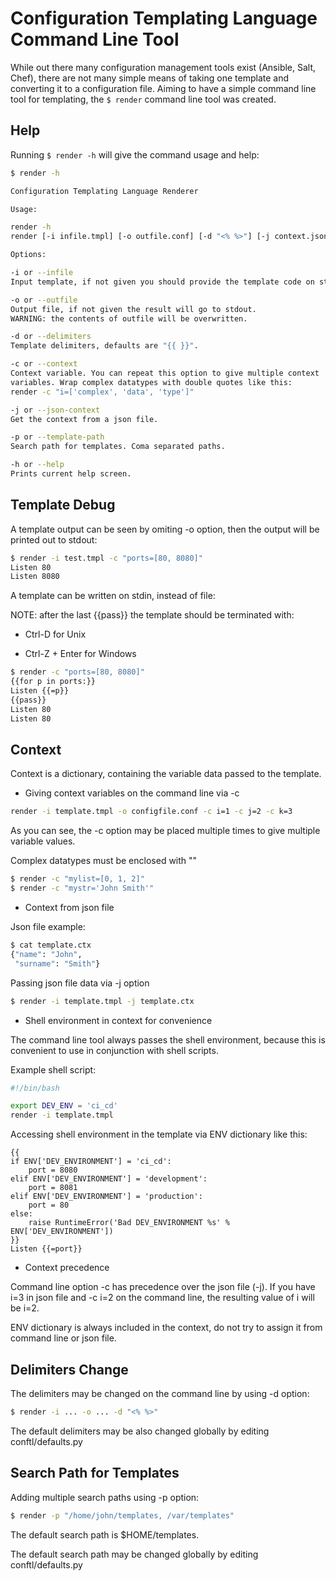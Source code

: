 # Configuration Templating Language Command Line Tool

While out there many configuration management tools exist (Ansible, Salt, Chef), there are not many simple means of taking one template and converting it to a configuration file. Aiming to have a simple command line tool for templating, the ```$ render``` command line tool was created.

## Help

Running ```$ render -h``` will give the command usage and help:

```bash
$ render -h

Configuration Templating Language Renderer

Usage:

render -h
render [-i infile.tmpl] [-o outfile.conf] [-d "<% %>"] [-j context.json] [-p "search/path1, search/path2"] [-c i=3] [-c j=4] ...

Options:

-i or --infile
Input template, if not given you should provide the template code on stdin.

-o or --outfile
Output file, if not given the result will go to stdout.
WARNING: the contents of outfile will be overwritten.

-d or --delimiters
Template delimiters, defaults are "{{ }}".

-c or --context
Context variable. You can repeat this option to give multiple context
variables. Wrap complex datatypes with double quotes like this:
render -c "i=['complex', 'data', 'type']"

-j or --json-context
Get the context from a json file.

-p or --template-path
Search path for templates. Coma separated paths.

-h or --help
Prints current help screen.
```

## Template Debug

A template output can be seen by omiting -o option, then the output will be printed out to stdout:

```bash
$ render -i test.tmpl -c "ports=[80, 8080]"
Listen 80
Listen 8080
```

A template can be written on stdin, instead of file:

NOTE: after the last {{pass}} the template should be terminated with:

* Ctrl-D for Unix

* Ctrl-Z + Enter for Windows

```bash
$ render -c "ports=[80, 8080]"
{{for p in ports:}}
Listen {{=p}}
{{pass}}
Listen 80
Listen 80
```

## Context

Context is a dictionary, containing the variable data passed to the template.

* Giving context variables on the command line via -c

```bash
render -i template.tmpl -o configfile.conf -c i=1 -c j=2 -c k=3
```

As you can see, the -c option may be placed multiple times to give multiple variable values.

Complex datatypes must be enclosed with ""

```bash
$ render -c "mylist=[0, 1, 2]"
$ render -c "mystr='John Smith'"
```

* Context from json file

Json file example:

```bash
$ cat template.ctx
{"name": "John",
 "surname": "Smith"}
```

Passing json file data via -j option

```bash
$ render -i template.tmpl -j template.ctx
```

* Shell environment in context for convenience

The command line tool always passes the shell environment, because this is convenient to use in conjunction with shell scripts.

Example shell script:

```bash
#!/bin/bash

export DEV_ENV = 'ci_cd'
render -i template.tmpl
```

Accessing shell environment in the template via ENV dictionary like this:

```
{{
if ENV['DEV_ENVIRONMENT'] = 'ci_cd':
    port = 8080
elif ENV['DEV_ENVIRONMENT'] = 'development':
    port = 8081
elif ENV['DEV_ENVIRONMENT'] = 'production':
    port = 80
else:
    raise RuntimeError('Bad DEV_ENVIRONMENT %s' % ENV['DEV_ENVIRONMENT']) 
}}
Listen {{=port}}
```

* Context precedence

Command line option -c has precedence over the json file (-j). If you have i=3 in json file and -c i=2 on the command line, the resulting value of i will be i=2.

ENV dictionary is always included in the context, do not try to assign it from command line or json file.

## Delimiters Change

The delimiters may be changed on the command line by using -d option:

```bash
$ render -i ... -o ... -d "<% %>"
```

The default delimiters may be also changed globally by editing conftl/defaults.py

## Search Path for Templates

Adding multiple search paths using -p option:

```bash
$ render -p "/home/john/templates, /var/templates"
```

The default search path is $HOME/templates.

The default search path may be changed globally by editing conftl/defaults.py
